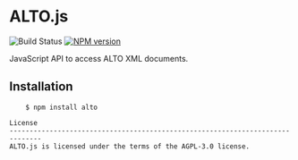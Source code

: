 ALTO.js
==============================================================================
![Build Status](https://github.com/inukshuk/alto.js/actions/workflows/ci.yml/badge.svg?branch=main)
[![NPM version](https://img.shields.io/npm/v/alto.js.svg)](https://www.npmjs.com/package/alto.js)

JavaScript API to access ALTO XML documents.

Installation
------------------------------------------------------------------------------
```console
    $ npm install alto

License
------------------------------------------------------------------------------
ALTO.js is licensed under the terms of the AGPL-3.0 license.
